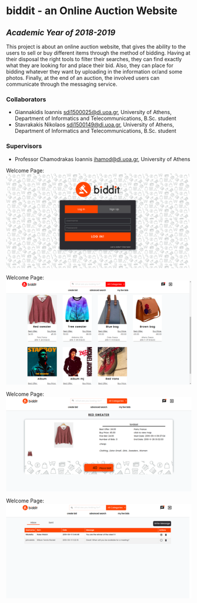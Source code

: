 # biddit - an Online Auction Website

## _Academic Year of 2018-2019_

This project is about an online auction website, that gives the ability to the users to sell or buy different items through the method of bidding. Having at their disposal the right tools to filter their searches, they can find exactly what they are looking for and place their bid. Also, they can place for bidding whatever they want by uploading in the information or/and some photos. Finally, at the end of an auction, the involved users can communicate through the messaging service.

### Collaborators

* Giannakidis Ioannis <sdi1500025@di.uoa.gr>, University of Athens, Department of Informatics and Telecommunications, B.Sc. student
* Stavrakakis Nikolaos <sdi1500149@di.uoa.gr>, University of Athens, Department of Informatics and Telecommunications, B.Sc. student

### Supervisors

* Professor Chamodrakas Ioannis <ihamod@di.uoa.gr>, University of Athens

Welcome Page:
![Alt text](https://github.com/NickStavrakakis/Online_Auction_Website/blob/master/biddit_preview_github_1.png "Welcome Page Preview")

Welcome Page:
![Alt text](https://github.com/NickStavrakakis/Online_Auction_Website/blob/master/biddit_preview_github_2.png "Home Page Preview")

Welcome Page:
![Alt text](https://github.com/NickStavrakakis/Online_Auction_Website/blob/master/biddit_preview_github_3.png "Bidding Page Preview")

Welcome Page:
![Alt text](https://github.com/NickStavrakakis/Online_Auction_Website/blob/master/biddit_preview_github_4.png "Messaging Page Preview")
